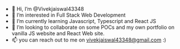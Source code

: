 - 👋 Hi, I’m @Vivekjaiswal43348
- 👀 I’m interested in Full Stack Web Development
- 🌱 I’m currently learning Javascript, Typescript and React JS
- 💞️ I’m looking to collaborate on some POCs and my own portfolio on vanilla JS website and React Web site.
- 📫 you can reach out to me on vivekjaiswal43348@gmail.com :)

<!---
Vivekjaiswal43348/Vivekjaiswal43348 is a ✨ special ✨ repository because its `README.md` (this file) appears on your GitHub profile.
You can click the Preview link to take a look at your changes.
--->
